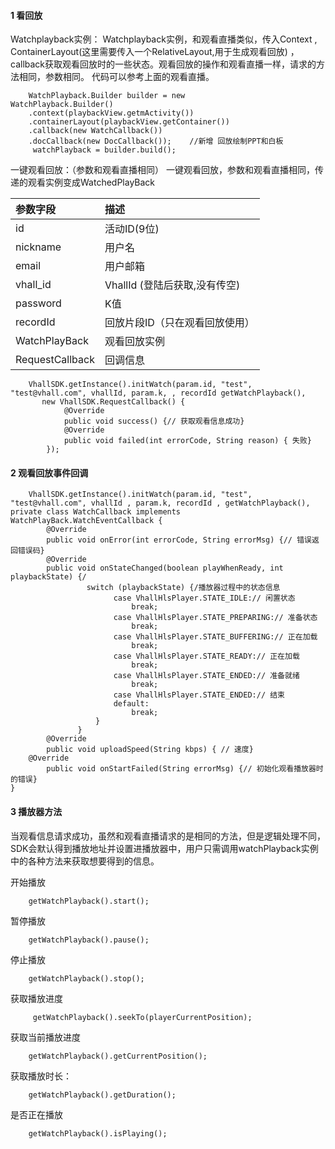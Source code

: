 #### 1 看回放
Watchplayback实例：
Watchplayback实例，和观看直播类似，传入Context , ContainerLayout(这里需要传入一个RelativeLayout,用于生成观看回放) ， callback获取观看回放时的一些状态。观看回放的操作和观看直播一样，请求的方法相同，参数相同。 代码可以参考上面的观看直播。

```
    WatchPlayback.Builder builder = new                        WatchPlayback.Builder()
    .context(playbackView.getmActivity())
    .containerLayout(playbackView.getContainer())
    .callback(new WatchCallback())
    .docCallback(new DocCallback());    //新增 回放绘制PPT和白板
     watchPlayback = builder.build();

```
一键观看回放：（参数和观看直播相同）
一键观看回放，参数和观看直播相同，传递的观看实例变成WatchedPlayBack

| 参数字段 | 描述 |
| :--- | :--- |
| id | 活动ID(9位) |
| nickname| 用户名 |
| email| 用户邮箱 |
| vhall_id| VhallId (登陆后获取,没有传空) |
| password| K值 |
| recordId| 回放片段ID（只在观看回放使用） |
| WatchPlayBack| 观看回放实例 |
| RequestCallback| 回调信息 |


```
    VhallSDK.getInstance().initWatch(param.id, "test", "test@vhall.com", vhallId, param.k, , recordId getWatchPlayback(), 
       new VhallSDK.RequestCallback() {
            @Override
            public void success() {// 获取观看信息成功}
            @Override
            public void failed(int errorCode, String reason) { 失败}
        });
```


#### 2 观看回放事件回调

```
    VhallSDK.getInstance().initWatch(param.id, "test", "test@vhall.com", vhallId , param.k, recordId , getWatchPlayback(), 
private class WatchCallback implements WatchPlayBack.WatchEventCallback {
        @Override
        public void onError(int errorCode, String errorMsg) {// 错误返回错误码}
        @Override
        public void onStateChanged(boolean playWhenReady, int playbackState) {/
                 switch (playbackState) {/播放器过程中的状态信息
                       case VhallHlsPlayer.STATE_IDLE:// 闲置状态
                           break;
                       case VhallHlsPlayer.STATE_PREPARING:// 准备状态
                           break;
                       case VhallHlsPlayer.STATE_BUFFERING:// 正在加载
                           break;
                       case VhallHlsPlayer.STATE_READY:// 正在加载
                           break;
                       case VhallHlsPlayer.STATE_ENDED:// 准备就绪
                           break;
                       case VhallHlsPlayer.STATE_ENDED:// 结束
                       default:
                           break;
                   }
               }
        @Override
        public void uploadSpeed(String kbps) { // 速度}
	@Override
        public void onStartFailed(String errorMsg) {// 初始化观看播放器时的错误}
}

```
#### 3 播放器方法

当观看信息请求成功，虽然和观看直播请求的是相同的方法，但是逻辑处理不同，SDK会默认得到播放地址并设置进播放器中，用户只需调用watchPlayback实例中的各种方法来获取想要得到的信息。

开始播放

```
    getWatchPlayback().start();
```


暂停播放


```
    getWatchPlayback().pause();
```
停止播放

```
    getWatchPlayback().stop();
```
获取播放进度

```
     getWatchPlayback().seekTo(playerCurrentPosition);
```
获取当前播放进度
```
    getWatchPlayback().getCurrentPosition();
```

获取播放时长：
```
    getWatchPlayback().getDuration();
```

是否正在播放
```
    getWatchPlayback().isPlaying();
```











































